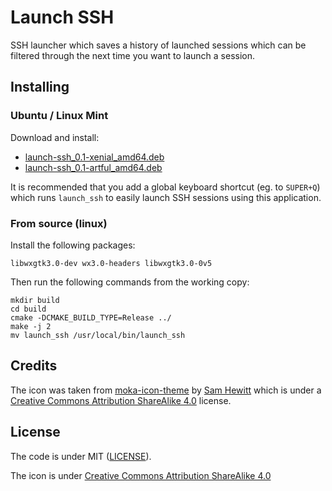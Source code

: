 # Launch SSH

SSH launcher which saves a history of launched sessions which can be filtered through the next time you want to launch a session.

## Installing

### Ubuntu / Linux Mint

Download and install:

* [launch-ssh_0.1-xenial_amd64.deb](https://github.com/DemonTPx/launch-ssh/releases/download/0.1/launch-ssh_0.1-xenial_amd64.deb)
* [launch-ssh_0.1-artful_amd64.deb](https://github.com/DemonTPx/launch-ssh/releases/download/0.1/launch-ssh_0.1-artful_amd64.deb)

It is recommended that you add a global keyboard shortcut (eg. to `SUPER+Q`) which runs `launch_ssh` to easily launch SSH sessions using this application.

### From source (linux)

Install the following packages:

    libwxgtk3.0-dev wx3.0-headers libwxgtk3.0-0v5

Then run the following commands from the working copy:

    mkdir build
    cd build
    cmake -DCMAKE_BUILD_TYPE=Release ../
    make -j 2
    mv launch_ssh /usr/local/bin/launch_ssh

## Credits

The icon was taken from [moka-icon-theme](https://github.com/snwh/moka-icon-theme) by [Sam Hewitt](https://github.com/snwh) which is under a [Creative Commons Attribution ShareAlike 4.0](https://creativecommons.org/licenses/by-sa/4.0) license.

## License

The code is under MIT ([LICENSE](LICENSE)).

The icon is under [Creative Commons Attribution ShareAlike 4.0](https://creativecommons.org/licenses/by-sa/4.0)
